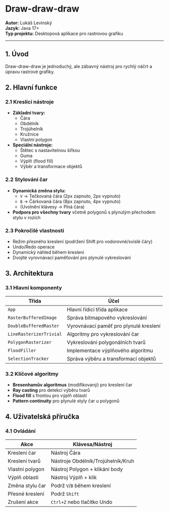 # Draw-draw-draw 
**Autor:** Lukáš Levinský  
**Jazyk:** Java 17+ \
**Typ projektu:** Desktopová aplikace pro rastrovou grafiku

---

## 1. Úvod

Draw-draw-draw je jednoduchý, ale zábavný nástroj pro rychlý náčrt a úpravu rastrové grafiky.

## 2. Hlavní funkce

### 2.1 Kreslící nástroje
- **Základní tvary:**
    - Čára
    - Obdélník
    - Trojúhelník
    - Kružnice
    - Vlastní polygon
- **Speciální nástroje:**
    - Štětec s nastavitelnou šířkou
    - Guma
    - Výplň (flood fill)
    - Výběr a transformace objektů

### 2.2 Stylování čar
- **Dynamická změna stylu:**
    - `V` → Tečkovaná čára (2px zapnuto, 2px vypnuto)
    - `B` → Čárkovaná čára (8px zapnuto, 4px vypnuto)
    - (Uvolnění klávesy → Plná čára)
- **Podpora pro všechny tvary** včetně polygonů s plynulým přechodem stylu v rozích

### 2.3 Pokročilé vlastnosti
- Režim přesného kreslení (podržení Shift pro vodorovné/svislé čáry)
- Undo/Redo operace
- Dynamický náhled během kreslení
- Dvojité vyrovnávací paměťování pro plynulé vykreslování

## 3. Architektura

### 3.1 Hlavní komponenty
| Třída | Účel |
|-------|------|
| `App` | Hlavní řídicí třída aplikace |
| `RasterBufferedImage` | Správa bitmapového vykreslování |
| `DoubleBufferedRaster` | Vyrovnávací paměť pro plynulé kreslení |
| `LineRasterizerTrivial` | Algoritmy pro vykreslování čar |
| `PolygonRasterizer` | Vykreslování polygonálních tvarů |
| `FloodFiller` | Implementace výplňového algoritmu |
| `SelectionTracker` | Správa výběru a transformací objektů |

### 3.2 Klíčové algoritmy
- **Bresenhamův algoritmus** (modifikovaný) pro kreslení čar
- **Ray casting** pro detekci výběru tvarů
- **Flood fill** s frontou pro výplň oblastí
- **Pattern continuity** pro plynulé styly čar u polygonů

## 4. Uživatelská příručka

### 4.1 Ovládání
| Akce | Klávesa/Nástroj |
|------|-----------------|
| Kreslení čar | Nástroj Čára |
| Kreslení tvarů | Nástroje Obdélník/Trojúhelník/Kruh |
| Vlastní polygon | Nástroj Polygon + klikání body |
| Výplň oblasti | Nástroj Výplň + klik |
| Změna stylu čar | Podrž `V`/`B` během kreslení |
| Přesné kreslení | Podrž `Shift` |
| Zrušení akce | `Ctrl+Z` nebo tlačítko Undo |